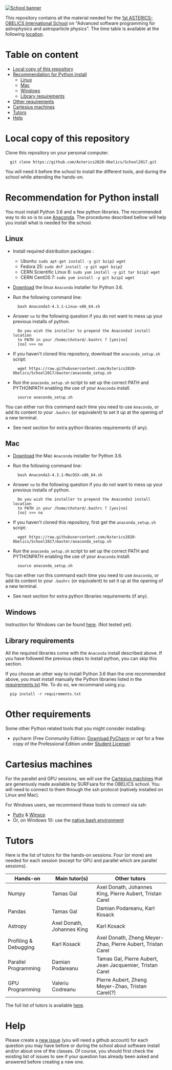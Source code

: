 [![School banner](https://indico.in2p3.fr/event/14227/logo)](https://indico.in2p3.fr/event/14227/logo)

This repository contains all the material needed for the [1st
ASTERICS-OBELICS International
School](https://indico.in2p3.fr/event/14227) on "Advanced software
programming for astrophysics and astroparticle physics". The time
table is available at the following
[location](https://indico.in2p3.fr/event/14227/timetable/#20170606).

# Table on content

- [Local copy of this repository](#repo)
- [Recommendation for Python install](#python)
    - [Linux](#linux)
    - [Mac](#mac)
    - [Windows](#windows)
    - [Library requirements](#python-req)
- [Other requirements](#other-req)
- [Cartesius machines](#cartesius)
- [Tutors](#tutors)
- [Help](#help)

# Local copy of this repository <a name="repo"></a>

Clone this repository on your personal computer.

      git clone https://github.com/Asterics2020-Obelics/School2017.git

You will need it before the school to install the different tools, and
during the school while attending the hands-on.

# Recommendation for Python install <a name="python"></a>

You must install Python 3.6 and a few python libraries. The
recommended way to do so is to use
[Anaconda](https://www.continuum.io/downloads). The procedures
described bellow will help you install what is needed for the school.

## Linux <a name="linux"></a>

- Install required distribution packages :
    - Ubuntu: `sudo apt-get install -y git bzip2 wget`
    - Fedora 25: `sudo dnf install -y git wget bzip2`
    - CERN Scientific Linux 6: `sudo yum install -y git tar bzip2 wget`
    - CERN CentOS 7: `sudo yum install -y git bzip2 wget`

- [Download](https://repo.continuum.io/archive/Anaconda3-4.3.1-Linux-x86_64.sh)
the linux `Anaconda` installer for Python 3.6.

- Run the following command line:

		bash Anaconda3-4.3.1-Linux-x86_64.sh

- Answer `no` to the following question if you do not want to mess up
  your previous installs of python.
	
		Do you wish the installer to prepend the Anaconda3 install location
		to PATH in your /home/chotard/.bashrc ? [yes|no]
		[no] >>> no

- If you haven't cloned this repository, download the `anaconda_setup.sh` script:

		wget https://raw.githubusercontent.com/Asterics2020-Obelics/School2017/master/anaconda_setup.sh

- Run the `anaconda_setup.sh` script to set up the correct PATH and
PYTHONPATH enabling the use of your `Anaconda` install.

		source anaconda_setup.sh

You can either run this command each time you need to use `Anaconda`,
or add its content to your `.bashrc` (or equivalent) to set it up at
the opening of a new terminal.

- See next section for extra python libraries requirements (if any).

## Mac <a name="mac"></a>

- [Download](https://repo.continuum.io/archive/Anaconda3-4.3.1-MacOSX-x86_64.sh)
the Mac `Anaconda` installer for Python 3.6.

- Run the following command line:

		bash Anaconda3-4.3.1-MacOSX-x86_64.sh

- Answer `no` to the following question if you do not want to mess up
  your previous installs of python.
	
		Do you wish the installer to prepend the Anaconda3 install location
		to PATH in your /home/chotard/.bashrc ? [yes|no]
		[no] >>> no

- If you haven't cloned this repository, first get the `anaconda_setup.sh` script:

		wget https://raw.githubusercontent.com/Asterics2020-Obelics/School2017/master/anaconda_setup.sh

- Run the `anaconda_setup.sh` script to set up the correct PATH and
PYTHONPATH enabling the use of your `Anaconda` install.

		source anaconda_setup.sh

You can either run this command each time you need to use `Anaconda`,
or add its content to your `.bashrc` (or equivalent) to set it up at
the opening of a new terminal.

- See next section for extra python libraries requirements (if any).

## Windows <a name="windows"></a>

Instruction for Windows can be found
[here](https://www.continuum.io/downloads#windows). (Not tested yet).

## Library requirements <a name="python-req"></a>

All the required libraries come with the `Anaconda` install described
above. If you have followed the previous steps to install python, you
can skip this section.

If you choose an other way to install Python 3.6 than the one
recommended above, you must install manually the Python libraries
listed in the [requirements.txt](requirements.txt) file. To do so, we
recommand using `pip`.

	  pip install -r requirements.txt

# Other requirements <a name="other-req"></a>

Some other Python related tools that you might consider installing:

- pycharm (Free Community Edition: [Download
  PyCharm](https://www.jetbrains.com/pycharm/download) or opt for a
  free copy of the Professional Edition under [Student
  License](https://www.jetbrains.com/student/))

# Cartesius machines <a name="cartesius"></a>

For the parallel and GPU sessions, we will use the [Cartesius machines](https://userinfo.surfsara.nl/systems/cartesius) that are generously made available by SURFsara for the OBELICS school. You will need to connect to them through the ssh protocol (natively installed on Linux and Mac).

For Windows users, we recommend these tools to connect via ssh:
- [Putty](http://www.putty.org/) & [Winscp](https://winscp.net)
- Or, on Windows 10: use the [native bash environment](https://msdn.microsoft.com/en-us/commandline/wsl/install_guide)

# Tutors <a name="tutors"></a>

Here is the list of tutors for the hands-on sessions. Four (or more) are needed for each session (except for GPU and parallel which are parallel sessions).

| Hands-on               | Main tutor(s)              | Other tutors                                                |
| ---------------------- |----------------------------|-------------------------------------------------------------|
| Numpy                  | Tamas Gal                  | Axel Donath, Johannes King, Pierre Aubert, Tristan Carel    |
| Pandas                 | Tamas Gal                  | Damian Podareanu, Karl Kosack                               |
| Astropy                | Axel Donath, Johannes King | Karl Kosack                                                 |
| Profiling & Debugging  | Karl Kosack                | Axel Donath, Zheng Meyer-Zhao, Pierre Aubert, Tristan Carel |
| Parallel Programming   | Damian Podareanu           | Tamas Gal, Pierre Aubert, Jean Jacquemier, Tristan Carel    |
| GPU Programming        | Valeriu Codreanu           | Pierre Aubert, Zheng Meyer-Zhao, Tristan Carel(?)           |

The full list of tutors is available [here](https://indico.in2p3.fr/event/14227/page/10).

 
# Help

Please create a [new
issue](https://github.com/Asterics2020-Obelics/School2017/issues) (you
will need a github account) for each question you may have before or
during the school about software install and/or about one of the
classes. Of course, you should first check the existing list of issues
to see if your question has already been asked and answered before
creating a new one.
